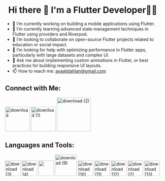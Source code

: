 <center>

# Hi there 👋 I'm a Flutter Developer👩‍💻

</center>



- 🔭 I’m currently working on building a mobile applications using Flutter.
- 🌱 I’m currently learning advanced state management techniques in Flutter using providers and Riverpod.
- 👯 I’m looking to collaborate on open-source Flutter projects related to education or social impact.
- 🤔 I’m looking for help with optimizing performance in Flutter apps, particularly with large datasets and complex UI.
- 💬 Ask me about implementing custom animations in Flutter, or best practices for building responsive UI layouts.
- 📫 How to reach me: ayaalidahlan@gmail.com 

## Connect with Me:

[<img src="https://github.com/Aya-Dahlan/Aya-Dahlan/assets/86652572/2de1ba10-0c66-4828-a77b-f48b8d87b389" alt="download" width="80"/>](www.linkedin.com/in/aya-dahlan-784a14231)
[<img src="https://github.com/Aya-Dahlan/Aya-Dahlan/assets/86652572/53549fb3-9459-4ad4-87de-0efb1501b45e" alt="download (1)" width="80"/>](https://mostaql.com/u/Aya_Ali_D) 
[<img src="https://github.com/Aya-Dahlan/Aya-Dahlan/assets/86652572/c46aa419-12e5-4b6f-bd8f-40a0866f20a7" alt="download (2)" width="110"/>](ayaalidahlan@gmail.com)

  
## Languages and Tools:
[<img src="https://github.com/Aya-Dahlan/Aya-Dahlan/assets/86652572/629efd37-8d6b-43b0-8134-b1bdc2d870b9" alt="download (3)" width="50"/>](https://flutter.dev/)
[<img src="https://github.com/Aya-Dahlan/Aya-Dahlan/assets/86652572/678bc032-4029-46d2-8d84-f12e503455f4" alt="download (4)" width="50"/>](https://dart.dev/)
[<img src="https://github.com/Aya-Dahlan/Aya-Dahlan/assets/86652572/d0cbb0ed-9020-432b-86f2-b239a8d4cf45" width="50"/>](https://www.figma.com/)
[<img src="https://github.com/Aya-Dahlan/Aya-Dahlan/assets/86652572/768039f8-08d9-480d-96d8-3abedb2f790e" alt="download (9)" width="70"/>](https://developer.android.com/)
[<img src="https://github.com/Aya-Dahlan/Aya-Dahlan/assets/86652572/10e0017a-9eca-4a88-b3b4-d6b500e94ec7" alt="download (10)" width="50"/>](https://git-scm.com/)
[<img src="https://github.com/Aya-Dahlan/Aya-Dahlan/assets/86652572/7c14b83d-9dac-45c0-a981-97bebbc687c5" alt="download (11)" width="50"/>](https://developer.android.com/studio)
[<img src="https://github.com/Aya-Dahlan/Aya-Dahlan/assets/86652572/1f35369c-ffe8-433f-a144-9d7adb4f72aa" alt="download (12)" width="50"/>](https://visualstudio.microsoft.com/)
[<img src="https://github.com/Aya-Dahlan/Aya-Dahlan/assets/86652572/71180ad2-3955-48f8-8b11-ab455c2c6155" alt="download (2)" width="50"/>](https://trello.com/)
[<img src="https://github.com/Aya-Dahlan/Aya-Dahlan/assets/86652572/7e6806c4-320e-4e81-9a86-ae60dd8753df" alt="download (13)" width="50"/>](https://firebase.google.com/)










